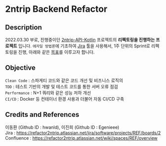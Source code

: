 # 2ntrip Backend Refactor
## Description
2022.03.30 부로, 진행중이던 [2ntrip-API-Kotlin](https://github.com/Entrip-Ajou/2ntrip-API-Kotlin) 프로젝트의 **리펙토링을 진행하는 프로젝트** 입니다. `에자일 방법론`에 기초하여 [Jira](https://refactor2ntrip.atlassian.net/jira/software/projects/REF/boards/2
) 툴을 사용해서, 1주 단위의 Sprint로 리펙토링을 진행, 아래와 같은 [목표](https://github.com/Entrip-Ajou/2ntrip-API-Kotlin#Objective)를 이루고자 합니다.


## Objective
`Clean Code` : 스파게티 코드와 같은 코드 개선 및 비즈니스 로직의 <br> 
`TDD` : 테스트 기반의 개발 및 테스트 코드를 통한 서버 오류 점검 <br>
`Performance` : N+1 쿼리와 같은 성능 저하 개선 <br>
`CI/CD` : Docker 등 컨테이너 환경 사용과 더불어 자동 CI/CD 구축 <br>

## Credits and References
이동환 (Github ID : hwanld), 이진희 (Github ID : Egenieee) <br>
Jira : https://refactor2ntrip.atlassian.net/jira/software/projects/REF/boards/2
Confluence : https://refactor2ntrip.atlassian.net/wiki/spaces/REF/overview


